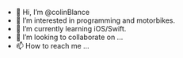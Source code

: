 - 👋 Hi, I’m @colinBlance
- 👀 I’m interested in programming and motorbikes.
- 🌱 I’m currently learning iOS/Swift. 
- 💞️ I’m looking to collaborate on ...
- 📫 How to reach me ...

<!---
colinBlance/colinBlance is a ✨ special ✨ repository because its `README.md` (this file) appears on your GitHub profile.
You can click the Preview link to take a look at your changes.
--->
